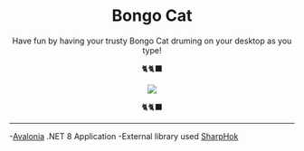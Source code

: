 <h1 align="center"> Bongo Cat </h1>

<p align="center">Have fun by having your trusty Bongo Cat druming on your desktop as you type!</p>
<p align="center">🐈🐈‍⬛</p>
<p align="center"> <img src="https://i.pinimg.com/originals/2d/55/0e/2d550e48e5fabf33543b51e4d8ccb335.gif" /> <p>
<p align="center">🐈🐈‍⬛</p>


---
-[Avalonia](https://avaloniaui.net/) .NET 8 Application 
-External library used [SharpHok](https://github.com/TolikPylypchuk/SharpHook)
